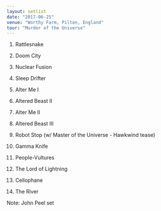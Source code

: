 ```yaml
---
layout: setlist
date: "2017-06-25"
venue: "Worthy Farm, Pilton, England"
tour: "Murder of the Universe"
---
```



 1. Rattlesnake

 2. Doom City

 3. Nuclear Fusion

 4. Sleep Drifter

 5. Alter Me I

 6. Altered Beast II

 7. Alter Me II

 8. Altered Beast III

 9. Robot Stop
    (w/ Master of the Universe - Hawkwind tease)

10. Gamma Knife

11. People-Vultures

12. The Lord of Lightning

13. Cellophane

14. The River


Note: John Peel set
